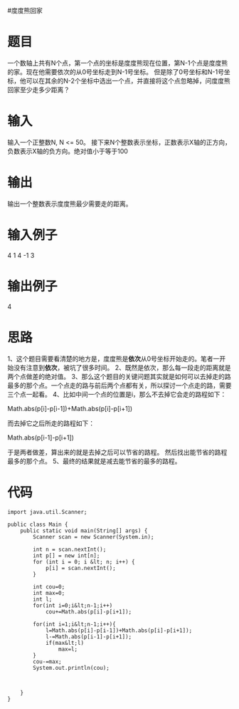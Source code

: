 #度度熊回家
# 题目

>  
 一个数轴上共有N个点，第一个点的坐标是度度熊现在位置，第N-1个点是度度熊的家。现在他需要依次的从0号坐标走到N-1号坐标。  但是除了0号坐标和N-1号坐标，他可以在其余的N-2个坐标中选出一个点，并直接将这个点忽略掉，问度度熊回家至少走多少距离？ 


# 输入

>  
 输入一个正整数N, N &lt;= 50。 接下来N个整数表示坐标，正数表示X轴的正方向，负数表示X轴的负方向。绝对值小于等于100 


# 输出

>  
 输出一个整数表示度度熊最少需要走的距离。 


# 输入例子

>  
 4  1 4 -1 3 


# 输出例子

>  
 4 


# 思路

1、这个题目需要看清楚的地方是，度度熊是**依次**从0号坐标开始走的。笔者一开始没有注意到**依次**，被坑了很多时间。  2、既然是依次，那么每一段走的距离就是两个点做差的绝对值。  3、那么这个题目的关键问题其实就是如何可以去掉走的路最多的那个点。一个点走的路与前后两个点都有关，所以探讨一个点走的路，需要三个点一起看。  4、比如中间一个点的位置是i，那么不去掉它会走的路程如下：

>  
 Math.abs(p[i]-p[i-1])+Math.abs(p[i]-p[i+1]) 


而去掉它之后所走的路程如下：

>  
 Math.abs(p[i-1]-p[i+1]) 


于是两者做差，算出来的就是去掉之后可以节省的路程。  然后找出能节省的路程最多的那个点。  5、最终的结果就是减去能节省的最多的路程。

# 代码

```
import java.util.Scanner;

public class Main {
    public static void main(String[] args) {
        Scanner scan = new Scanner(System.in);

        int n = scan.nextInt();
        int p[] = new int[n];
        for (int i = 0; i &lt; n; i++) {
            p[i] = scan.nextInt();
        }

        int cou=0;
        int max=0;
        int l;
        for(int i=0;i&lt;n-1;i++)
            cou+=Math.abs(p[i]-p[i+1]);

        for(int i=1;i&lt;n-1;i++){
            l=Math.abs(p[i]-p[i-1])+Math.abs(p[i]-p[i+1]);
            l-=Math.abs(p[i-1]-p[i+1]);
            if(max&lt;l)
                max=l;
        }
        cou-=max;
        System.out.println(cou);



    }
}
```

